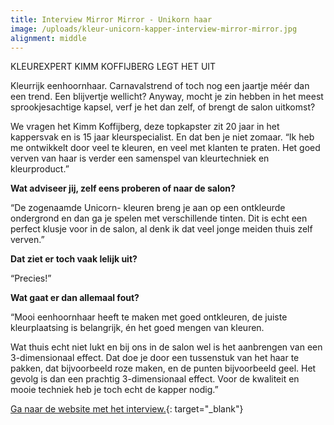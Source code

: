 ```yaml
---
title: Interview Mirror Mirror - Unikorn haar
image: /uploads/kleur-unicorn-kapper-interview-mirror-mirror.jpg
alignment: middle
---
```


KLEUREXPERT KIMM KOFFIJBERG LEGT HET UIT

Kleurrijk eenhoornhaar. Carnavalstrend of toch nog een jaartje méér dan een trend. Een blijvertje wellicht? Anyway, mocht je zin hebben in het meest sprookjesachtige kapsel, verf je het dan zelf, of brengt de salon uitkomst?

We vragen het Kimm Koffijberg, deze topkapster zit 20 jaar in het kappersvak en is 15 jaar kleurspecialist. En dat ben je niet zomaar. “Ik heb me ontwikkelt door veel te kleuren, en veel met klanten te praten. Het goed verven van haar is verder een samenspel van kleurtechniek en kleurproduct.”

**Wat adviseer jij, zelf eens proberen of naar de salon?**

“De zogenaamde Unicorn- kleuren breng je aan op een ontkleurde ondergrond en dan ga je spelen met verschillende tinten. Dit is echt een perfect klusje voor in de salon, al denk ik dat veel jonge meiden thuis zelf verven.”

**Dat ziet er toch vaak lelijk uit?**

“Precies!”

**Wat gaat er dan allemaal fout?**

“Mooi eenhoornhaar heeft te maken met goed ontkleuren, de juiste kleurplaatsing is belangrijk, én het goed mengen van kleuren.

Wat thuis echt niet lukt en bij ons in de salon wel is het aanbrengen van een 3-dimensionaal effect. Dat doe je door een tussenstuk van het haar te pakken, dat bijvoorbeeld roze maken, en de punten bijvoorbeeld geel. Het gevolg is dan een prachtig 3-dimensionaal effect. Voor de kwaliteit en mooie techniek heb je toch echt de kapper nodig.”

[Ga naar de website met het interview.](https://www.mirror-mirror.nl/beauty-launches-new/2019/1/14/unicorn-haar-zelf-doen-of-salonwerk?fbclid=IwAR2wb6Y1qP_ABfkjkhWk5ut-JO7kchAHuWlcGtGSgl359gL2RJiudwqUWSE){: target="_blank"}